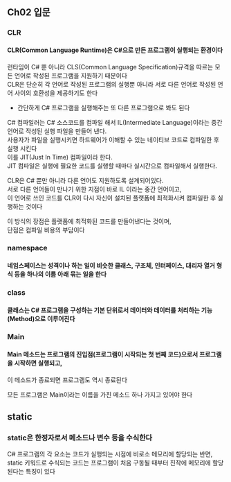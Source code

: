 ## Ch02 입문
### CLR
#### CLR(Common Language Runtime)은 C#으로 만든 프로그램이 실행되는 환경이다


런타임이 C# 뿐 아니라 CLS(Common Language Specification)규격을 따르는 모든 언어로 작성된 프로그램을 지원하기 때문이다<br/>
CLR은 단순히 각 언어로 작성된 프로그램의 실행뿐 아니라 서로 다른 언어로 작성된 언어 사이의 호환성을 제공하기도 한다<br/>
  - 간단하게 C# 프로그램을 실행해주는 또 다른 프로그램으로 봐도 된다

C# 컴파일러는 C# 소스코드를 컴파일 해서 IL(Intermediate Language)이라는 중간 언어로 작성된 실행 파일을 만들어 낸다.<br/>
사용자가 파일을 실행시키면 하드웨어가 이해할 수 있는 네이티브 코드로 컴파일한 후 실행 시킨다<br/>
이를 JIT(Just In Time) 컴파일이라 한다.<br/>
JIT 컴파일은 실행에 필요한 코드를 실행할 때마다 실시간으로 컴파일해서 실행한다.<br/>


CLR은 C# 뿐만 아니라 다른 언어도 지원하도록 설계되어있다.<br/>
서로 다른 언어들이 만나기 위한 지점이 바로 IL 이라는 중간 언어이고,<br/>
이 언어로 쓰인 코드를 CLR이 다시 자신이 설치된 플랫폼에 최적화시켜 컴파일한 후 실행하는 것이다<br/>


이 방식의 장점은 플랫폼에 최적화된 코드를 만들어낸다는 것이며,<br/>
단점은 컴파일 비용의 부담이다<br/>


### namespace
#### 네임스페이스는 성격이나 하는 일이 비슷한 클래스, 구조체, 인터페이스, 대리자 열거 형식 등을 하나의 이름 아래 묶는 일을 한다


### class
#### 클래스는 C# 프로그램을 구성하는 기본 단위로서 데이터와 데이터를 처리하는 기능(Method)으로 이루어진다


### Main
#### Main 메소드는 프로그램의 진입점(프로그램이 시작되는 첫 번째 코드)으로서 프로그램을 시작하면 실행되고,<br/>
이 메소드가 종료되면 프로그램도 역시 종료된다


모든 프로그램은 Main이라는 이름을 가진 메소드 하나 가지고 있어야 한다


## static
### static은 한정자로서 메소드나 변수 등을 수식한다<br/>
C# 프로그램의 각 요소는 코드가 실행되는 시점에 비로소 메모리에 할당되는 반면,<br/>
static 키워드로 수식되는 코드는 프로그램이 처음 구동될 때부터 진작에 메모리에 할당된다는 특징이 있다